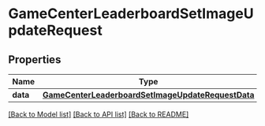 # GameCenterLeaderboardSetImageUpdateRequest

## Properties
Name | Type | Description | Notes
------------ | ------------- | ------------- | -------------
**data** | [**GameCenterLeaderboardSetImageUpdateRequestData**](GameCenterLeaderboardSetImageUpdateRequestData.md) |  | 

[[Back to Model list]](../README.md#documentation-for-models) [[Back to API list]](../README.md#documentation-for-api-endpoints) [[Back to README]](../README.md)


